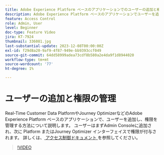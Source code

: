 ```yaml
---
title: Adobe Experience Platform ベースのアプリケーションでのユーザーの追加と権限の管理
description: Adobe Experience Platform ベースのアプリケーションでユーザーを追加し、権限を管理する方法について説明します。
feature: Access Control
role: Admin, User
level: Beginner
doc-type: Feature Video
jira: KT-7924
thumbnail: 336081.jpg
last-substantial-update: 2023-12-08T00:00:00Z
exl-id: f29d8a20-9af9-4f87-949e-bb9393ccf049
source-git-commit: 64dd58999adea73cdf8b580a2e4da9f1d8944020
workflow-type: tm+mt
source-wordcount: '77'
ht-degree: 1%

---
```


# ユーザーの追加と権限の管理

Real-Time Customer Data PlatformやJourney OptimizerなどのAdobe Experience Platform ベースのアプリケーションで、ユーザーを追加し、権限を管理する方法について説明します。 ユーザーはまずAdmin Consoleに追加され、次に Platform またはJourney Optimizer インターフェイスで権限が付与されます。 詳しくは、[ アクセス制御ドキュメント ](https://experienceleague.adobe.com/docs/experience-platform/access-control/home.html?lang=ja) を参照してください。

>[!VIDEO](https://video.tv.adobe.com/v/336081?learn=on&enablevpops)
